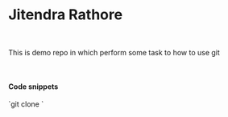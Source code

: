 <h1>Jitendra Rathore</h1><br/>
<p>This is demo repo in which perform some task to how to use git</p><br/>

<h4>Code snippets</h4>
`git clone <repo name>`
